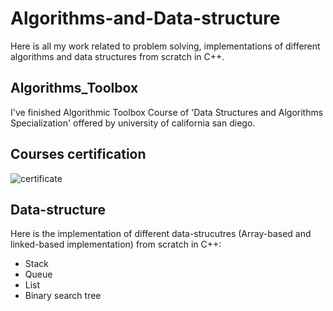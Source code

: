 # Algorithms-and-Data-structure
Here is all my work related to problem solving, implementations of different algorithms and data structures from scratch in C++.

## Algorithms_Toolbox
I've finished Algorithmic Toolbox Course of 'Data Structures and Algorithms Specialization' offered by university of california san diego.
## Courses certification
![certificate](https://user-images.githubusercontent.com/64365635/117861126-61752000-b291-11eb-865d-be8a3203fe15.PNG)

## Data-structure
Here is the implementation of different data-strucutres (Array-based and linked-based implementation) from scratch in C++: 
* Stack
* Queue
* List
* Binary search tree
